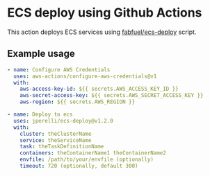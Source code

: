 # ECS deploy using Github Actions

This action deploys ECS services using [fabfuel/ecs-deploy](https://github.com/fabfuel/ecs-deploy) script.

## Example usage

```yml
- name: Configure AWS Credentials
  uses: aws-actions/configure-aws-credentials@v1
  with:
    aws-access-key-id: ${{ secrets.AWS_ACCESS_KEY_ID }}
    aws-secret-access-key: ${{ secrets.AWS_SECRET_ACCESS_KEY }}
    aws-region: ${{ secrets.AWS_REGION }}

- name: Deploy to ecs
  uses: jperelli/ecs-deploy@v1.2.0
  with:
    cluster: theClusterName
    service: theServiceName
    task: theTaskDefinitionName
    containers: theContainerName1 theContainerName2
    envfile: /path/to/your/envfile (optionally)
    timeout: 720 (optionally, default 300)
```
